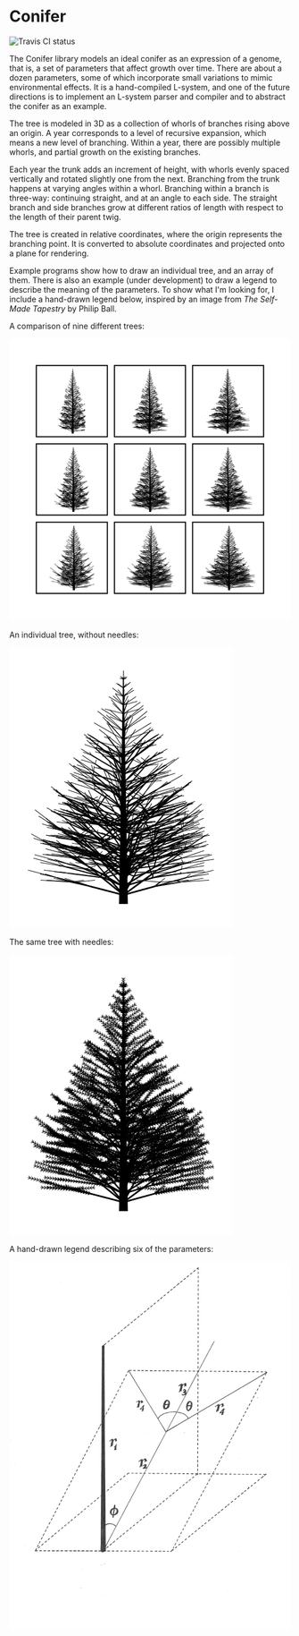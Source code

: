 Conifer
=======

![Travis CI status](https://travis-ci.org/bobgru/conifer.png?branch=master;raw=true)

The Conifer library models an ideal conifer as an expression of a
genome, that is, a set of parameters that affect growth over time.
There are about a dozen parameters, some of which incorporate small
variations to mimic environmental effects. It is a hand-compiled
L-system, and one of the future directions is to implement an L-system
parser and compiler and to abstract the conifer as an example.

The tree is modeled in 3D as a collection of whorls of branches rising
above an origin. A year corresponds to a level of recursive expansion, 
which means a new level of branching. Within a year, there are possibly
multiple whorls, and partial growth on the existing branches.

Each year the trunk adds an increment of height, with whorls evenly
spaced vertically and rotated slightly one from the next. Branching from
the trunk happens at varying angles within a whorl. Branching within a 
branch is three-way: continuing straight, and at an angle to each side.
The straight branch and side branches grow at different ratios of length
with respect to the length of their parent twig.

The tree is created in relative coordinates, where the origin represents the
branching point. It is converted to absolute coordinates and projected onto
a plane for rendering.

Example programs show how to draw an individual tree, and an array of them.
There is also an example (under development) to draw a legend to describe
the meaning of the parameters. To show what I'm looking for, I include a hand-drawn
legend below, inspired by an image from _The Self-Made Tapestry_ by Philip Ball.

A comparison of nine different trees:

![Comparison](https://github.com/bobgru/conifer/blob/master/images/comparison-needles.png?raw=true "Comparison")

An individual tree, without needles:

![Individual without needles](https://github.com/bobgru/conifer/blob/master/images/individual-no-needles.png?raw=true "Individual without needles")

The same tree with needles:

![Individual with needles](https://github.com/bobgru/conifer/blob/master/images/individual-needles.png?raw=true "Individual with needles")

A hand-drawn legend describing six of the parameters:

![Legend](https://github.com/bobgru/conifer/blob/master/images/hand-drawn-legend.png?raw=true "Legend")

